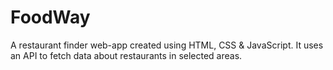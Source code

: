 # FoodWay
   A restaurant finder web-app created using HTML, CSS & JavaScript. 
   It uses an API to fetch data about restaurants in selected areas.

